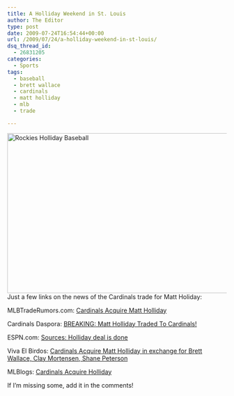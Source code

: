 ```yaml
---
title: A Holliday Weekend in St. Louis
author: The Editor
type: post
date: 2009-07-24T16:54:44+00:00
url: /2009/07/24/a-holliday-weekend-in-st-louis/
dsq_thread_id:
  - 26831205
categories:
  - Sports
tags:
  - baseball
  - brett wallace
  - cardinals
  - matt holliday
  - mlb
  - trade

---
```

[<img class="aligncenter size-full wp-image-1063" title="Rockies Holliday Baseball" src="http://punchingkitty.com/wp-content/uploads/2009/07/holliday.jpg" alt="Rockies Holliday Baseball" width="600" height="367" srcset="http://media.punchingkitty.com/wordpress/2009/07/holliday.jpg 600w, http://media.punchingkitty.com/wordpress/2009/07/holliday-300x183.jpg 300w" sizes="(max-width: 600px) 100vw, 600px" />][1]Just a few links on the news of the Cardinals trade for Matt Holiday:

MLBTradeRumors.com: [Cardinals Acquire Matt Holliday][2]

Cardinals Daspora: [BREAKING: Matt Holliday Traded To Cardinals!][3]

ESPN.com: [Sources: Holliday deal is done][4]

Viva El Birdos: [Cardinals Acquire Matt Holliday in exchange for Brett Wallace, Clay Mortensen, Shane Peterson][5]

MLBlogs: [Cardinals Acquire Holliday][6]

If I&#8217;m missing some, add it in the comments!

 [1]: http://punchingkitty.com/wp-content/uploads/2009/07/holliday.jpg
 [2]: http://www.mlbtraderumors.com/2009/07/cards-close-to-deal-for-holliday.html
 [3]: http://cardsdiaspora.com/2009/07/breaking-matt-holliday-traded-to-cardinals.html
 [4]: http://sports.espn.go.com/mlb/news/story?id=4353256
 [5]: http://www.vivaelbirdos.com/2009/7/24/961406/the-cardinals-acquire-matt
 [6]: http://trades.mlblogs.com/archives/2009/07/cardinals_acquire_holliday.html